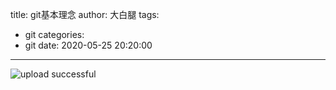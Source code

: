 title: git基本理念
author: 大白腿
tags:
  - git
categories:
  - git
date: 2020-05-25 20:20:00
---
![upload successful](/images/pasted-15.png)